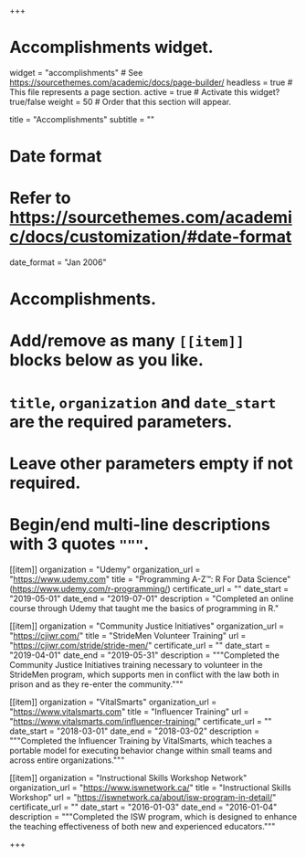 +++
# Accomplishments widget.
widget = "accomplishments"  # See https://sourcethemes.com/academic/docs/page-builder/
headless = true  # This file represents a page section.
active = true  # Activate this widget? true/false
weight = 50  # Order that this section will appear.

title = "Accomplish&shy;ments"
subtitle = ""

# Date format
#   Refer to https://sourcethemes.com/academic/docs/customization/#date-format
date_format = "Jan 2006"

# Accomplishments.
#   Add/remove as many `[[item]]` blocks below as you like.
#   `title`, `organization` and `date_start` are the required parameters.
#   Leave other parameters empty if not required.
#   Begin/end multi-line descriptions with 3 quotes `"""`.

[[item]]
  organization = "Udemy"
  organization_url = "https://www.udemy.com"
  title = "Programming A-Z™: R For Data Science"(https://www.udemy.com/r-programming/)
  certificate_url = ""
  date_start = "2019-05-01"
  date_end = "2019-07-01"
  description = "Completed an online course through Udemy that taught me the basics of programming in R."
  
 [[item]]
  organization = "Community Justice Initiatives"
  organization_url = "https://cjiwr.com/"
  title = "StrideMen Volunteer Training"
  url = "https://cjiwr.com/stride/stride-men/"
  certificate_url = ""
  date_start = "2019-04-01"
  date_end = "2019-05-31"
  description = """Completed the Community Justice Initiatives training necessary to volunteer in the StrideMen program, which supports men in conflict with the law both in prison and as they re-enter the community."""

[[item]]
  organization = "VitalSmarts"
  organization_url = "https://www.vitalsmarts.com"
  title = "Influencer Training"
  url = "https://www.vitalsmarts.com/influencer-training/"
  certificate_url = ""
  date_start = "2018-03-01"
  date_end = "2018-03-02"
  description = """Completed the Influencer Training by VitalSmarts, which teaches a portable model for executing behavior change within small teams and across entire organizations."""
  
  [[item]]
  organization = "Instructional Skills Workshop Network"
  organization_url = "https://www.iswnetwork.ca/"
  title = "Instructional Skills Workshop"
  url = "https://iswnetwork.ca/about/isw-program-in-detail/"
  certificate_url = ""
  date_start = "2016-01-03"
  date_end = "2016-01-04"
  description = """Completed the ISW program, which is designed to enhance the teaching effectiveness of both new and experienced educators."""

+++
